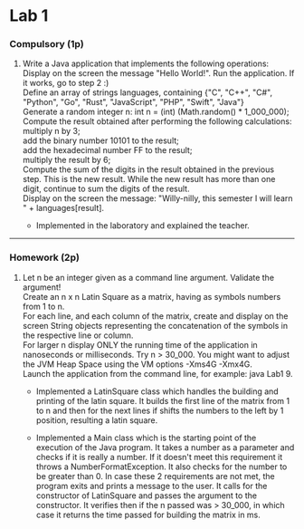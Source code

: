 # Lab 1

### Compulsory (1p)

1. Write a Java application that implements the following operations:  
   Display on the screen the message "Hello World!". Run the application. If it works, go to step 2 :)  
   Define an array of strings languages, containing
   {"C", "C++", "C#", "Python", "Go", "Rust", "JavaScript", "PHP", "Swift", "Java"}  
   Generate a random integer n: int n = (int) (Math.random() * 1_000_000);  
   Compute the result obtained after performing the following calculations:
   multiply n by 3;  
   add the binary number 10101 to the result;  
   add the hexadecimal number FF to the result;  
   multiply the result by 6;  
   Compute the sum of the digits in the result obtained in the previous step. This is the new result. While the new
   result has more than one digit, continue to sum the digits of the result.  
   Display on the screen the message: "Willy-nilly, this semester I will learn " + languages[result].


   * Implemented in the laboratory and explained the teacher.

---

### Homework (2p)

1. Let n be an integer given as a command line argument. Validate the argument!  
   Create an n x n Latin Square as a matrix, having as symbols numbers from 1 to n.  
   For each line, and each column of the matrix, create and display on the screen String objects representing the
   concatenation of the symbols in the respective line or column.  
   For larger n display ONLY the running time of the application in nanoseconds or milliseconds. Try n > 30_000. You
   might want to adjust the JVM Heap Space using the VM options -Xms4G -Xmx4G.  
   Launch the application from the command line, for example: java Lab1 9.  


   * Implemented a LatinSquare class which handles the building and printing of the latin square. It builds the first line
   of the matrix from 1 to n and then for the next lines if shifts the numbers to the left by 1 position, resulting
   a latin square.
   
   * Implemented a Main class which is the starting point of the execution of the Java program. It takes a number as a
   parameter and checks if it is really a number. If it doesn't meet this requirement it throws a NumberFormatException.
   It also checks for the number to be greater than 0. In case these 2 requirements are not met, the program exits and
   prints a message to the user. It calls for the constructor of LatinSquare and passes the argument to the constructor. 
   It verifies then if the n passed was > 30_000, in which case it returns the time passed for building the matrix in ms.